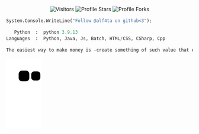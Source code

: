 <p align="center"><img src="https://gpvc.arturio.dev/alf4ta" alt="Visitors"></a>
<img src="https://img.shields.io/badge/dynamic/json?&label=Total%20Stars&color=bb2527&style=flat&style=for-the-badge&query=%24.stars&url=https://api.github-star-counter.workers.dev/user/alf4ta" alt="Profile Stars"></a>
<img src="https://img.shields.io/badge/dynamic/json?&label=Total%20Forks&color=bb2527&style=flat&style=for-the-badge&query=%24.forks&url=https://api.github-star-counter.workers.dev/user/alf4ta" alt="Profile Forks"></a>

```python
System.Console.WriteLine("Follow @alf4ta on github<3");
```

```python
   Python  :  python 3.9.13
Languages  :  Python, Java, Js, Batch, HTML/CSS, CSharp, Cpp
```

```HTML
The easiest way to make money is -create something of such value that everybody wants and go out and give and create value, the money comes automatically
```

<a href="[https://discord.gg/S7sb24pCzn](https://www.youtube.com/watch?v=dQw4w9WgXcQ)" target="_blank"><img src="https://github.com/AstraaDev/AstraaDev/blob/output/github-contribution-grid-snake.svg" alt="snake"></a>
